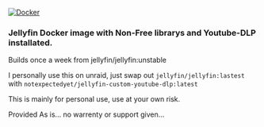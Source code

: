 [![Docker](https://github.com/NotExpectedYet/jellyfin-youtube-dlp/actions/workflows/docker-build.yml/badge.svg)](https://github.com/NotExpectedYet/jellyfin-youtube-dlp/actions/workflows/docker-build.yml)

### Jellyfin Docker image with Non-Free librarys and Youtube-DLP installated. 

Builds once a week from jellyfin/jellyfin:unstable

I personally use this on unraid, just swap out `jellyfin/jellyfin:lastest` with `notexpectedyet/jellyfin-custom-youtube-dlp:latest
`

This is mainly for personal use, use at your own risk. 

Provided As is... no warrenty or support given...
